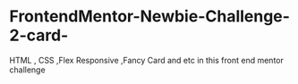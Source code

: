 # FrontendMentor-Newbie-Challenge-2-card-
HTML , CSS ,Flex Responsive ,Fancy Card and etc in this front end mentor challenge
